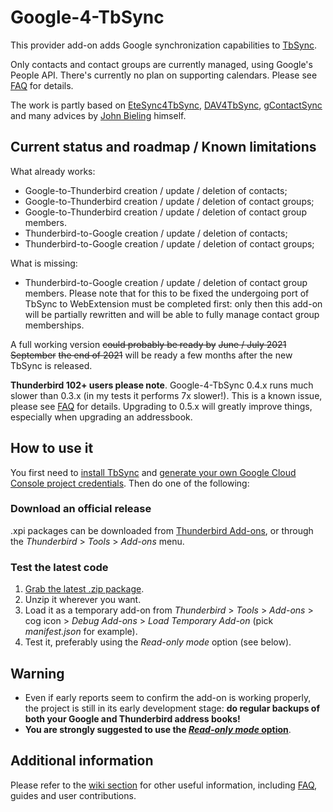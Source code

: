 # Google-4-TbSync

This provider add-on adds Google synchronization capabilities to [TbSync](https://github.com/jobisoft/TbSync).

Only contacts and contact groups are currently managed, using Google's People API. There's currently no plan on supporting calendars. Please see [FAQ](https://github.com/zanonmark/Google-4-TbSync/wiki/FAQ-(Frequently-Asked-Questions)) for details.

The work is partly based on [EteSync4TbSync](https://github.com/etesync/EteSync-4-TbSync), [DAV4TbSync](https://github.com/jobisoft/DAV-4-TbSync), [gContactSync](https://github.com/jdgeenen/gcontactsync) and many advices by [John Bieling](https://github.com/jobisoft) himself.

## Current status and roadmap / Known limitations

What already works:
* Google-to-Thunderbird creation / update / deletion of contacts;
* Google-to-Thunderbird creation / update / deletion of contact groups;
* Google-to-Thunderbird creation / update / deletion of contact group members.
* Thunderbird-to-Google creation / update / deletion of contacts;
* Thunderbird-to-Google creation / update / deletion of contact groups;

What is missing:
* Thunderbird-to-Google creation / update / deletion of contact group members. Please note that for this to be fixed the undergoing port of TbSync to WebExtension must be completed first: only then this add-on will be partially rewritten and will be able to fully manage contact group memberships.

A full working version ~~could probably be ready by~~ ~~June / July 2021~~ ~~September~~ ~~the end of 2021~~ will be ready a few months after the new TbSync is released.

**Thunderbird 102+ users please note**. Google-4-TbSync 0.4.x runs much slower than 0.3.x (in my tests it performs 7x slower!). This is a known issue, please see [FAQ](https://github.com/zanonmark/Google-4-TbSync/wiki/FAQ-(Frequently-Asked-Questions)) for details. Upgrading to 0.5.x will greatly improve things, especially when upgrading an addressbook.

## How to use it

You first need to [install TbSync](https://addons.thunderbird.net/addon/tbsync) and [generate your own Google Cloud Console project credentials](https://github.com/zanonmark/Google-4-TbSync/wiki/How-to-generate-your-own-Google-Cloud-Console-project-credentials). Then do one of the following:

### Download an official release

.xpi packages can be downloaded from [Thunderbird Add-ons](https://addons.thunderbird.net/addon/google-4-tbsync), or through the _Thunderbird_ > _Tools_ > _Add-ons_ menu.

### Test the latest code

1. [Grab the latest .zip package](https://github.com/zanonmark/Google-4-TbSync/archive/refs/heads/main.zip).
2. Unzip it wherever you want.
3. Load it as a temporary add-on from _Thunderbird_ > _Tools_ > _Add-ons_ > cog icon > _Debug Add-ons_ > _Load Temporary Add-on_ (pick _manifest.json_ for example).
4. Test it, preferably using the _Read-only mode_ option (see below).

## Warning

* Even if early reports seem to confirm the add-on is working properly, the project is still in its early development stage: **do regular backups of both your Google and Thunderbird address books!**
* **You are strongly suggested to use the [_Read-only mode_ option](https://github.com/zanonmark/Google-4-TbSync/wiki/Account-options#read-only-mode)**.

## Additional information

Please refer to the [wiki section](https://github.com/zanonmark/Google-4-TbSync/wiki) for other useful information, including [FAQ](https://github.com/zanonmark/Google-4-TbSync/wiki/FAQ-(Frequently-Asked-Questions)), guides and user contributions.
